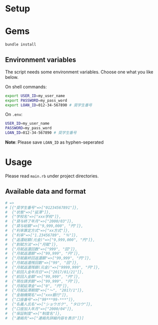 # Setup

# Gems

```sh
bundle install
```

## Environment variables

The script needs some environment variables.
Choose one what you like below.

On shell commands:

```sh
export USER_ID=my_user_name
export PASSWORD=my_pass_word
export LOAN_ID=012-34-567890 # 奨学生番号
```

On `.env`:

```sh
USER_ID=my_user_name
PASSWORD=my_pass_word
LOAN_ID=012-34-567890 # 奨学生番号
```

**Note**: Please save `LOAN_ID` as hyphen-seperated

# Usage

Please read `main.rb` under project directories.

## Available data and format

```ruby
# =>
# [{"奨学生番号"=>["01234567891"]},
#  {"状態"=>["延滞"]},
#  {"学校名"=>["xxx学校"]},
#  {"貸与終了年月"=>["2000/03"]},
#  {"貸与総額"=>["9,999,000", "円"]},
#  {"利率算定方式"=>["xx方式"]},
#  {"利率"=>["1.23456789", "％"]},
#  {"返還総額(元金)"=>["9,999,000", "円"]},
#  {"割賦方法"=>["月賦"]},
#  {"月賦返還回数"=>["999", "回"]},
#  {"月賦返還額"=>["99,999", "円"]},
#  {"月賦最終回返還額"=>["99,999", "円"]},
#  {"月賦返還残回数"=>["99", "回"]},
#  {"月賦返還残額(元金)"=>["9999,999", "円"]},
#  {"前回入金年月日"=>["2017/01/21"]},
#  {"前回入金額"=>["99,999", "円"]},
#  {"現在請求額"=>["99,999", "円"]},
#  {"月賦延滞金"=>["0", "円"]},
#  {"月賦延滞期間"=>["～", "2017/1"]},
#  {"金融機関名"=>["xxx銀行"]},
#  {"口座番号"=>["99***99-***"]},
#  {"名義人氏名"=>["ショウガク", "タロウ"]},
#  {"口座加入年月"=>["2000/04"]},
#  {"保証制度"=>["制度名"]},
#  {"連絡先"=>["連絡先詳細内容を表示"]}]
```
